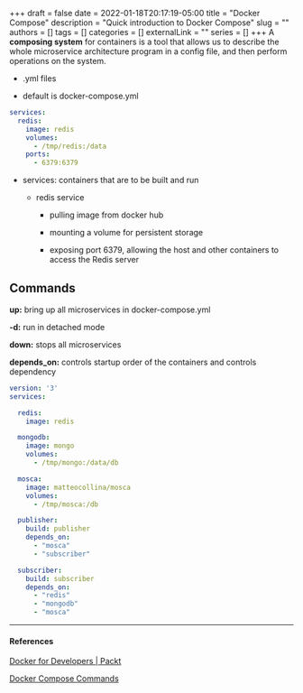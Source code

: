 +++ 
draft = false
date = 2022-01-18T20:17:19-05:00
title = "Docker Compose"
description = "Quick introduction to Docker Compose"
slug = ""
authors = []
tags = []
categories = []
externalLink = ""
series = []
+++
A **composing system** for containers is a tool that allows us to describe the whole microservice architecture program in a config file, and then perform operations on the system.

- .yml files

- default is docker-compose.yml

```yml
services:
  redis:
    image: redis
    volumes:
      - /tmp/redis:/data
    ports:
      - 6379:6379
```

- services: containers that are to be built and run
  
  - redis service
    
    - pulling image from docker hub
    
    - mounting a volume for persistent storage
    
    - exposing port 6379, allowing the host and other containers to access the Redis server

## Commands

**up:** bring up all microservices in docker-compose.yml

**-d:** run in detached mode

**down:** stops all microservices

**depends_on:** controls startup order of the containers and controls dependency

```yml
version: '3'
services:

  redis:
    image: redis

  mongodb:
    image: mongo
    volumes:
      - /tmp/mongo:/data/db

  mosca:
    image: matteocollina/mosca
    volumes:
      - /tmp/mosca:/db

  publisher:
    build: publisher
    depends_on:
      - "mosca"
      - "subscriber"

  subscriber:
    build: subscriber
    depends_on:
      - "redis"
      - "mongodb"
      - "mosca"
```

---

#### References

[Docker for Developers | Packt](https://www.packtpub.com/product/docker-for-developers/9781789536058)

[Docker Compose Commands](https://docs.docker.com/compose/reference/)
